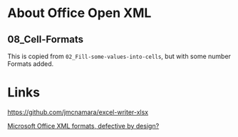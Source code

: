 # About Office Open XML

## 08_Cell-Formats

This is copied from `02_Fill-some-values-into-cells`, but with some number Formats added.

# Links

https://github.com/jmcnamara/excel-writer-xlsx

[Microsoft Office XML formats, defective by design?](http://www.codeproject.com/Articles/20246/Microsoft-Office-XML-formats-Defective-by-design)


